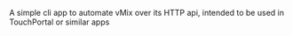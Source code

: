 A simple cli app to automate vMix over its HTTP api, intended to be used in TouchPortal or similar apps